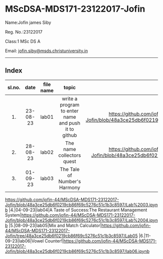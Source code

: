 # MScDSA-MDS171-23122017-Jofin

Name:Jofin james Siby

Reg. No.:23122017

Class:1 MSc DS A

Email: jofin.siby@msds.christuniversity.in


***
## Index
|sI.no.|date|file name|topic|Link|
|:----:|:----:|:----:|:----:|:----:|
|1.|23-08-23|lab01|write a program to enter name and push it to github|https://github.com/jofin-44/MScDSA-MDS171-23122017-Jofin/blob/48a3ce25db6f0219cb86f69c5276c51c1b3c8597/Lab%2001.ipynb
|2.|28-08-23|lab02|The name collectors quest|https://github.com/jofin-44/MScDSA-MDS171-23122017-Jofin/blob/48a3ce25db6f0219cb86f69c5276c51c1b3c8597/Lab02.ipynb
|3.|01-09-23|lab03|The Tale of Number's Harmony|
https://github.com/jofin-44/MScDSA-MDS171-23122017-Jofin/blob/48a3ce25db6f0219cb86f69c5276c51c1b3c8597/Lab%2003.ipynb
|4.|04-09-23|lab04|A Taste of Success:The Restaurant Management System|https://github.com/jofin-44/MScDSA-MDS171-23122017-Jofin/blob/48a3ce25db6f0219cb86f69c5276c51c1b3c8597/Lab%2004.ipynb
|5.|08-09-23|lab05|Mix and Match Calculator|https://github.com/jofin-44/MScDSA-MDS171-23122017-Jofin/tree/48a3ce25db6f0219cb86f69c5276c51c1b3c8597/Lab05
|6.|11-09-23|lab06|Vowel Counter!|https://github.com/jofin-44/MScDSA-MDS171-23122017-Jofin/blob/48a3ce25db6f0219cb86f69c5276c51c1b3c8597/lab06.ipynb